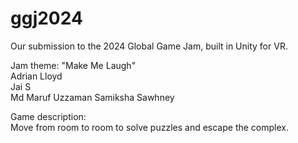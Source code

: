 # ggj2024

Our submission to the 2024 Global Game Jam, built in Unity for VR.   
  
Jam theme: "Make Me Laugh"  
Adrian Lloyd  
Jai S  
Md Maruf Uzzaman
Samiksha Sawhney

  
Game description:  
Move from room to room to solve puzzles and escape the complex.
